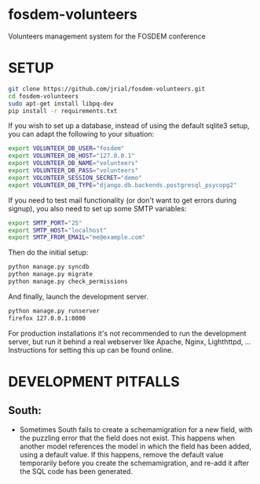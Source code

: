 fosdem-volunteers
=================

Volunteers management system for the FOSDEM conference

SETUP
=====
```bash
git clone https://github.com/jrial/fosdem-volunteers.git
cd fosdem-volunteers
sudo apt-get install libpq-dev
pip install -r requirements.txt
```

If you wish to set up a database, instead of using the default sqlite3 setup, you can adapt the following to your situation:

```bash
export VOLUNTEER_DB_USER="fosdem"
export VOLUNTEER_DB_HOST="127.0.0.1"
export VOLUNTEER_DB_NAME="volunteers"
export VOLUNTEER_DB_PASS="volunteers"
export VOLUNTEER_SESSION_SECRET="demo"
export VOLUNTEER_DB_TYPE="django.db.backends.postgresql_psycopg2"
```

If you need to test mail functionality (or don't want to get errors during signup), you also need to set up some SMTP variables:

```bash
export SMTP_PORT="25"
export SMTP_HOST="localhost"
export SMTP_FROM_EMAIL="me@example.com"
```

Then do the initial setup:

```bash
python manage.py syncdb
python manage.py migrate
python manage.py check_permissions
```

And finally, launch the development server.

```bash
python manage.py runserver
firefox 127.0.0.1:8000
```

For production installations it's not recommended to run the development server, but run it behind a real webserver like Apache, Nginx, Lighthttpd, ... Instructions for setting this up can be found online.


DEVELOPMENT PITFALLS
====================

South:
------

* Sometimes South fails to create a schemamigration for a new field, with the puzzling error that the field does not exist. This happens when another model references the model in which the field has been added, using a default value. If this happens, remove the default value temporarily before you create the schemamigration, and re-add it after the SQL code has been generated.
